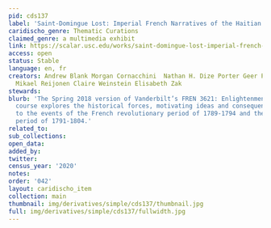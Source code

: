 ```yaml
---
pid: cds137
label: 'Saint-Domingue Lost: Imperial French Narratives of the Haitian Revolution'
caridischo_genre: Thematic Curations
claimed_genre: a multimedia exhibit
link: https://scalar.usc.edu/works/saint-domingue-lost-imperial-french-narratives-of-the-haitian-revolution/index
access: open
status: Stable
language: en, fr
creators: Andrew Blank Morgan Cornacchini  Nathan H. Dize Porter Geer Paul Miller
  Mikael Reijonen Claire Weinstein Elisabeth Zak
stewards:
blurb: 'The Spring 2018 version of Vanderbilt’s FREN 3621: Enlightenment and Revolution
  course explores the historical forces, motivating ideas and consequences relating
  to the events of the French revolutionary period of 1789-1794 and the Haitian revolutionary
  period of 1791-1804.'
related_to:
sub_collections:
open_data:
added_by:
twitter:
census_year: '2020'
notes:
order: '042'
layout: caridischo_item
collection: main
thumbnail: img/derivatives/simple/cds137/thumbnail.jpg
full: img/derivatives/simple/cds137/fullwidth.jpg
---
```

